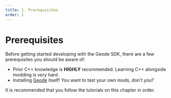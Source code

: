 ```yaml
---
title: 1. Prerequisites
order: 1
---
```


# Prerequisites

Before getting started developing with the Geode SDK, there are a few prerequisites you should be aware of:

 * Prior C++ knowledge is **HIGHLY** recommended. Learning C++ alongside modding is *very* hard.
 * Installing [Geode](https://geode-sdk.org/install/) itself! You want to test your own mods, don't you?

It is recommended that you follow the tutorials on this chapter in order.
